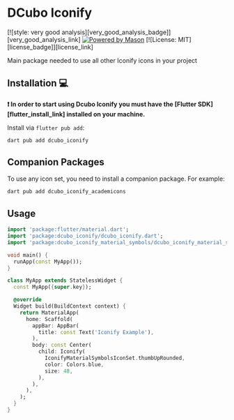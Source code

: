 # DCubo Iconify

[![style: very good analysis][very_good_analysis_badge]][very_good_analysis_link]
[![Powered by Mason](https://img.shields.io/endpoint?url=https%3A%2F%2Ftinyurl.com%2Fmason-badge)](https://github.com/felangel/mason)
[![License: MIT][license_badge]][license_link]

Main package needed to use all other Iconify icons in your project

## Installation 💻

**❗ In order to start using Dcubo Iconify you must have the [Flutter SDK][flutter_install_link] installed on your machine.**

Install via `flutter pub add`:

```sh
dart pub add dcubo_iconify
```

## Companion Packages

To use any icon set, you need to install a companion package. For example:

```sh
dart pub add dcubo_iconify_academicons
```

## Usage

```dart
import 'package:flutter/material.dart';
import 'package:dcubo_iconify/dcubo_iconify.dart';
import 'package:dcubo_iconify_material_symbols/dcubo_iconify_material_symbols.dart';

void main() {
  runApp(const MyApp());
}

class MyApp extends StatelessWidget {
  const MyApp({super.key});

  @override
  Widget build(BuildContext context) {
    return MaterialApp(
      home: Scaffold(
        appBar: AppBar(
          title: const Text('Iconify Example'),
        ),
        body: const Center(
          child: Iconify(
            IconifyMaterialSymbolsIconSet.thumbUpRounded,
            color: Colors.blue,
            size: 48,
          ),
        ),
      ),
    );
  }
}
```